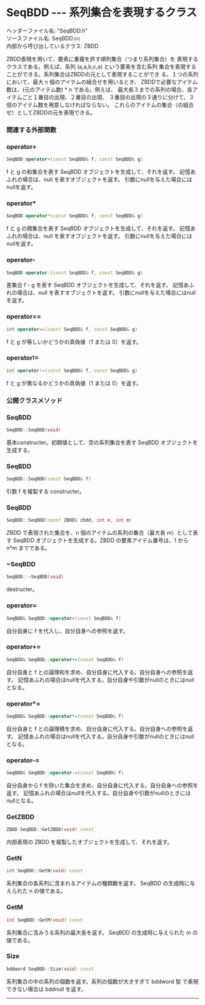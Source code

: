 # SeqBDD  --- 系列集合を表現するクラス

ヘッダーファイル名: "SeqBDD.h"  
ソースファイル名: SeqBDD.cc  
内部から呼び出しているクラス: ZBDD

ZBDD表現を用いて、要素に重複を許す順列集合（つまり系列集合）を
表現するクラスである。例えば、系列 (a,a,b,c,a) という要素を含む系列
集合を表現することができる。系列集合はZBDDの元として表現することができ
る。１つの系列において、最大 n 個のアイテムの組合せを用いるとき、
ZBDDで必要なアイテム数は、(元のアイテム数) * n である。例えば、
最大長３までの系列の場合、各アイテムごと１番目の出現、２番目の出現、
３番目の出現の３通りに分けて、３倍のアイテム数を用意しなければならない。
これらのアイテムの集合（の組合せ）としてZBDDの元を表現できる。

### 関連する外部関数

### operator+

```cpp
SeqBDD operator+(const SeqBDD& f, const SeqBDD& g)
```

f と g の和集合を表す SeqBDD オブジェクトを生成して、それを返す。
記憶あふれの場合は、null を表すオブジェクトを返す。
引数にnullを与えた場合にはnullを返す。

### operator*

```cpp
SeqBDD operator*(const SeqBDD& f, const SeqBDD& g)
```

f と g の積集合を表す SeqBDD オブジェクトを生成して、それを返す。
記憶あふれの場合は、null を表すオブジェクトを返す。
引数にnullを与えた場合にはnullを返す。

### operator-

```cpp
SeqBDD operator-(const SeqBDD& f, const SeqBDD& g)
```

差集合 f - g を表す SeqBDD オブジェクトを生成して、それを返す。
記憶あふれの場合は、null を表すオブジェクトを返す。
引数にnullを与えた場合にはnullを返す。

### operator==

```cpp
int operator==(const SeqBDD& f, const SeqBDD& g)
```

f と g が等しいかどうかの真偽値（1 または 0）を返す。

### operator!=

```cpp
int operator!=(const SeqBDD& f, const SeqBDD& g)
```

f と g が異なるかどうかの真偽値（1 または 0）を返す。

### 公開クラスメソッド

### SeqBDD

```cpp
SeqBDD::SeqBDD(void)
```

基本constructer。初期値として、空の系列集合を表す SeqBDD オブジェクトを
生成する。

### SeqBDD

```cpp
SeqBDD::SeqBDD(const SeqBDD& f)
```

引数 f を複製する constructer。

### SeqBDD

```cpp
SeqBDD::SeqBDD(const ZBDD& zbdd, int n, int m)
```

ZBDD で表現された集合を、n 個のアイテムの系列の集合（最大長 m）として表す 
SeqBDD オブジェクトを生成する。ZBDD の要素アイテム番号は、1 から
n*m までである。

### ~SeqBDD

```cpp
SeqBDD::~SeqBDD(void)
```

destructer。

### operator=

```cpp
SeqBDD& SeqBDD::operator=(const SeqBDD& f)
```

自分自身に f を代入し、自分自身への参照を返す。

### operator+=

```cpp
SeqBDD& SeqBDD::operator+=(const SeqBDD& f)
```

自分自身と f との論理和を求め、自分自身に代入する。自分自身への参照を返す。
記憶あふれの場合はnullを代入する。自分自身や引数がnullのときにはnullとなる。

### operator*=

```cpp
SeqBDD& SeqBDD::operator*=(const SeqBDD& f)
```

自分自身と f との論理積を求め、自分自身に代入する。自分自身への参照を返す。
記憶あふれの場合はnullを代入する。自分自身や引数がnullのときにはnullとなる。

### operator-=

```cpp
SeqBDD& SeqBDD::operator-=(const SeqBDD& f)
```

自分自身から f を除いた集合を求め、自分自身に代入する。自分自身への参照を返す。
記憶あふれの場合はnullを代入する。自分自身や引数がnullのときにはnullとなる。

### GetZBDD

```cpp
ZBDD SeqBDD::GetZBDD(void) const
```

内部表現の ZBDD を複製したオブジェクトを生成して、それを返す。

### GetN

```cpp
int SeqBDD::GetN(void) const
```

系列集合の各系列に含まれるアイテムの種類数を返す。
SeqBDD の生成時に与えられた n の値である。

### GetM

```cpp
int SeqBDD::GetM(void) const
```

系列集合に含みうる系列の最大長を返す。
SeqBDD の生成時に与えられた m の値である。

### Size

```cpp
bddword SeqBDD::Size(void) const
```

系列集合の中の系列の個数を返す。系列の個数が大きすぎて bddword 型
で表現できない場合は bddnull を返す。

---

